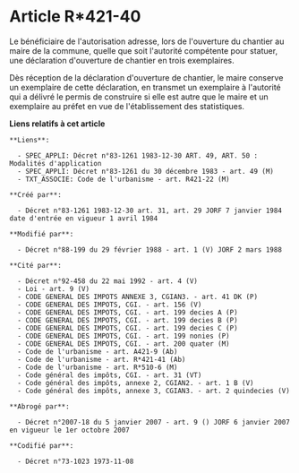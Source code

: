# Article R*421-40

Le bénéficiaire de l'autorisation adresse, lors de l'ouverture du chantier au maire de la commune, quelle que soit l'autorité
compétente pour statuer, une déclaration d'ouverture de chantier en trois exemplaires.

Dès réception de la déclaration d'ouverture de chantier, le maire conserve un exemplaire de cette déclaration, en transmet un
exemplaire à l'autorité qui a délivré le permis de construire si elle est autre que le maire et un exemplaire au préfet en
vue de l'établissement des statistiques.

**Liens relatifs à cet article**

	**Liens**:

	  - SPEC_APPLI: Décret n°83-1261 1983-12-30 ART. 49, ART. 50 : Modalités d'application
	  - SPEC_APPLI: Décret n°83-1261 du 30 décembre 1983 - art. 49 (M)
	  - TXT_ASSOCIE: Code de l'urbanisme - art. R421-22 (M)

	**Créé par**:

	  - Décret n°83-1261 1983-12-30 art. 31, art. 29 JORF 7 janvier 1984 date d'entrée en vigueur 1 avril 1984

	**Modifié par**:

	  - Décret n°88-199 du 29 février 1988 - art. 1 (V) JORF 2 mars 1988

	**Cité par**:

	  - Décret n°92-458 du 22 mai 1992 - art. 4 (V)
	  - Loi - art. 9 (V)
	  - CODE GENERAL DES IMPOTS ANNEXE 3, CGIAN3. - art. 41 DK (P)
	  - CODE GENERAL DES IMPOTS, CGI. - art. 156 (V)
	  - CODE GENERAL DES IMPOTS, CGI. - art. 199 decies A (P)
	  - CODE GENERAL DES IMPOTS, CGI. - art. 199 decies B (P)
	  - CODE GENERAL DES IMPOTS, CGI. - art. 199 decies C (P)
	  - CODE GENERAL DES IMPOTS, CGI. - art. 199 nonies (P)
	  - CODE GENERAL DES IMPOTS, CGI. - art. 200 quater (M)
	  - Code de l'urbanisme - art. A421-9 (Ab)
	  - Code de l'urbanisme - art. R*421-41 (Ab)
	  - Code de l'urbanisme - art. R*510-6 (M)
	  - Code général des impôts, CGI. - art. 31 (VT)
	  - Code général des impôts, annexe 2, CGIAN2. - art. 1 B (V)
	  - Code général des impôts, annexe 3, CGIAN3. - art. 2 quindecies (V)

	**Abrogé par**:

	  - Décret n°2007-18 du 5 janvier 2007 - art. 9 () JORF 6 janvier 2007 en vigueur le 1er octobre 2007

	**Codifié par**:

	  - Décret n°73-1023 1973-11-08
